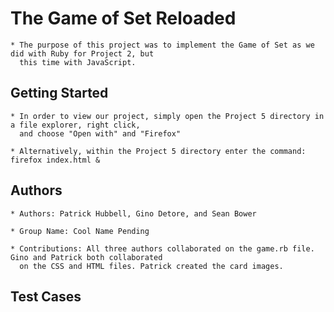# The Game of Set Reloaded

    * The purpose of this project was to implement the Game of Set as we did with Ruby for Project 2, but
      this time with JavaScript.

## Getting Started

    * In order to view our project, simply open the Project 5 directory in a file explorer, right click,
      and choose "Open with" and "Firefox"
      
    * Alternatively, within the Project 5 directory enter the command: firefox index.html &
    
## Authors

    * Authors: Patrick Hubbell, Gino Detore, and Sean Bower
    
    * Group Name: Cool Name Pending
    
    * Contributions: All three authors collaborated on the game.rb file. Gino and Patrick both collaborated
      on the CSS and HTML files. Patrick created the card images.

## Test Cases

